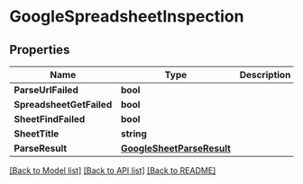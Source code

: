 # GoogleSpreadsheetInspection

## Properties

Name | Type | Description | Notes
------------ | ------------- | ------------- | -------------
**ParseUrlFailed** | **bool** |  | [optional] 
**SpreadsheetGetFailed** | **bool** |  | [optional] 
**SheetFindFailed** | **bool** |  | [optional] 
**SheetTitle** | **string** |  | [optional] 
**ParseResult** | [**GoogleSheetParseResult**](GoogleSheetParseResult.md) |  | [optional] 

[[Back to Model list]](../README.md#documentation-for-models) [[Back to API list]](../README.md#documentation-for-api-endpoints) [[Back to README]](../README.md)


